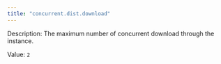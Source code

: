 ```yaml
---
title: "concurrent.dist.download"
---
```


Description: The maximum number of concurrent download through the instance. 

Value: `2`